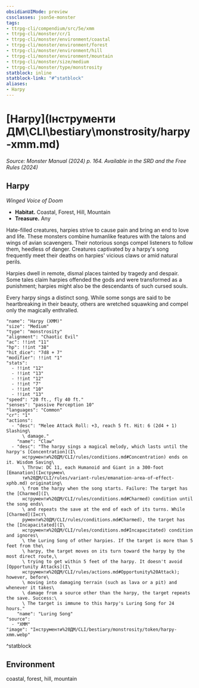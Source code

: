 ```yaml
---
obsidianUIMode: preview
cssclasses: json5e-monster
tags:
- ttrpg-cli/compendium/src/5e/xmm
- ttrpg-cli/monster/cr/1
- ttrpg-cli/monster/environment/coastal
- ttrpg-cli/monster/environment/forest
- ttrpg-cli/monster/environment/hill
- ttrpg-cli/monster/environment/mountain
- ttrpg-cli/monster/size/medium
- ttrpg-cli/monster/type/monstrosity
statblock: inline
statblock-link: "#^statblock"
aliases:
- Harpy
---
```

# [Harpy](Інструменти ДМ\CLI\bestiary\monstrosity/harpy-xmm.md)
*Source: Monster Manual (2024) p. 164. Available in the <span title='Systems Reference Document (5.2)'>SRD</span> and the Free Rules (2024)*  

## Harpy

*Winged Voice of Doom*

- **Habitat.** Coastal, Forest, Hill, Mountain  
- **Treasure.** Any  

Hate-filled creatures, harpies strive to cause pain and bring an end to love and life. These monsters combine humanlike features with the talons and wings of avian scavengers. Their notorious songs compel listeners to follow them, heedless of danger. Creatures captivated by a harpy's song frequently meet their deaths on harpies' vicious claws or amid natural perils.

Harpies dwell in remote, dismal places tainted by tragedy and despair. Some tales claim harpies offended the gods and were transformed as a punishment; harpies might also be the descendants of such cursed souls.

Every harpy sings a distinct song. While some songs are said to be heartbreaking in their beauty, others are wretched squawking and compel only the magically enthralled.

```statblock
"name": "Harpy (XMM)"
"size": "Medium"
"type": "monstrosity"
"alignment": "Chaotic Evil"
"ac": !!int "11"
"hp": !!int "38"
"hit_dice": "7d8 + 7"
"modifier": !!int "1"
"stats":
  - !!int "12"
  - !!int "13"
  - !!int "12"
  - !!int "7"
  - !!int "10"
  - !!int "13"
"speed": "20 ft., fly 40 ft."
"senses": "passive Perception 10"
"languages": "Common"
"cr": "1"
"actions":
  - "desc": "Melee Attack Roll: +3, reach 5 ft. Hit: 6 (2d4 + 1) Slashing\
      \ damage."
    "name": "Claw"
  - "desc": "The harpy sings a magical melody, which lasts until the harpy's [Concentration](І\
      нструменти%20ДМ/CLI/rules/conditions.md#Concentration) ends on it. Wisdom Saving\
      \ Throw: DC 11, each Humanoid and Giant in a 300-foot [Emanation](Інструмен\
      ти%20ДМ/CLI/rules/variant-rules/emanation-area-of-effect-xphb.md) originating\
      \ from the harpy when the song starts. Failure: The target has the [Charmed](І\
      нструменти%20ДМ/CLI/rules/conditions.md#Charmed) condition until the song ends\
      \ and repeats the save at the end of each of its turns. While [Charmed](Інст\
      рументи%20ДМ/CLI/rules/conditions.md#Charmed), the target has the [Incapacitated](І\
      нструменти%20ДМ/CLI/rules/conditions.md#Incapacitated) condition and ignores\
      \ the Luring Song of other harpies. If the target is more than 5 feet from the\
      \ harpy, the target moves on its turn toward the harpy by the most direct route,\
      \ trying to get within 5 feet of the harpy. It doesn't avoid [Opportunity Attacks](І\
      нструменти%20ДМ/CLI/rules/actions.md#Opportunity%20Attack); however, before\
      \ moving into damaging terrain (such as lava or a pit) and whenever it takes\
      \ damage from a source other than the harpy, the target repeats the save. Success:\
      \ The target is immune to this harpy's Luring Song for 24 hours."
    "name": "Luring Song"
"source":
  - "XMM"
"image": "Інструменти%20ДМ/CLI/bestiary/monstrosity/token/harpy-xmm.webp"
```
^statblock

## Environment

coastal, forest, hill, mountain